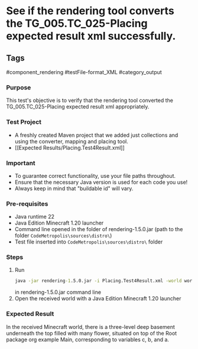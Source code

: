 # See if the rendering tool converts the TG_005.TC_025-Placing expected result xml successfully.

## Tags
#component_rendering #testFile-format_XML #category_output

### Purpose
This test's objective is to verify that the rendering tool converted the TG_005.TC_025-Placing expected result xml appropriately.

### Test Project
- A freshly created Maven project that we added just collections and using the converter, mapping and placing tool.
- [[Expected Results/Placing.Test4Result.xml]]

### Important
- To guarantee correct functionality, use your file paths throughout.  
- Ensure that the necessary Java version is used for each code you use!
- Always keep in mind that "buildable id" will vary.

### Pre-requisites
- Java runtime 22
- Java Edition Minecraft 1.20 launcher
- Command line opened in the folder of rendering-1.5.0.jar (path to the folder `CodeMetropolis\sources\distro\`)
- Test file inserted into `CodeMetropolis\sources\distro\` folder


### Steps
1. Run
	```cmd
	java -jar rendering-1.5.0.jar -i Placing.Test4Result.xml -world world
	```
	in rendering-1.5.0.jar command line
2. Open the received world with a Java Edition Minecraft 1.20 launcher

### Expected Result
In the received Minecraft world, there is a three-level deep basement underneath the top filled with many flower, situated on top of the Root package org example Main, corresponding to variables c, b, and a.